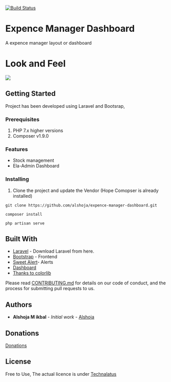 [![Build Status](https://travis-ci.org/alshoja/ShoppingCart.svg?branch=master)](https://travis-ci.org/alshoja/ShoppingCart)


# Expence Manager Dashboard  
A expence manager layout or dashboard 
# Look and Feel

<a target="_blank" href=""><img src="https://i.imgur.com/XG3vl3z.png"/></a>
## Getting Started
Project has been developed using Laravel and Bootsrap,

### Prerequisites

1. PHP 7.x higher versions
2. Composer v1.9.0

### Features

* Stock management
* Ela-Admin Dashboard


### Installing

1. Clone the project and update the Vendor (Hope Comopser is already installed)

```
git clone https://github.com/alshoja/expence-manager-dashboard.git
```
```
composer install
```
```
php artisan serve
```


## Built With

* [Laravel](https://laravel.com) - Download  Laravel from here.
* [Bootstrap](http://getbootstrap.com/) - Frontend
* [Sweet Alert](http://getbootstrap.com/)- Alerts
* [Dashboard](https://colorlib.com/polygon/elaadmin/)
* [Thanks to colorlib ](https://colorlib.com/polygon/elaadmin/)





Please read [CONTRIBUTING.md](https://github.com/alshoja/Income-Expence-Manager/blob/master/CODE_OF_CONDUCT.md) for details on our code of conduct, and the process for submitting pull requests to us.


## Authors

* **Alshoja M ikbal** - *Initial work* - [Alshoja ](https://github.com/alshoja)

## Donations
[Donations](https://www.paypal.me/alshoja)






## License

Free to Use, The actual licence is under [Technalatus](http://technalatus.com/)



